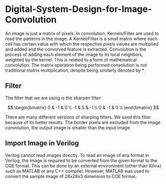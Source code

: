 # Digital-System-Design-for-Image-Convolution
An image is just a matrix of pixels. In convolution, Kernels/Filter are used to read the patterns in
the image. A Kernel/Filter is a small matrix where each cell has certain value with which the
respective pixels values are multiplied and added and the convolved feature is extracted.
Convolution is the process of adding each element of the image to its local neighbors, weighted
by the kernel. This is related to a form of mathematical convolution. The matrix operation being
performed convolution is not traditional matrix multiplication, despite being similarly denoted by
*.
## Filter
The filter that we are using is the sharpen filter

$$
\begin{bmatrix}
0 & -1 & 0 \\
-1 & 5 & -1 \\
0 & -1 & 0 \\
\end{bmatrix}
$$

There are many different versions of sharping filters. We used this filter because of its better
results.
The border pixels are excluded from the image convolution, the output image is smaller than the input
image.

## Import Image in Verilog
Verilog cannot read images directly. To read an image of any format in Verilog, the
image is required to be converted from the given format to the COE format. This can be done by
an external environment (other than Xilinx) such as MATLAB or any C++ compiler.
However, MATLAB was used to convert the sample image of 28x28x3 dimension to COE format.
